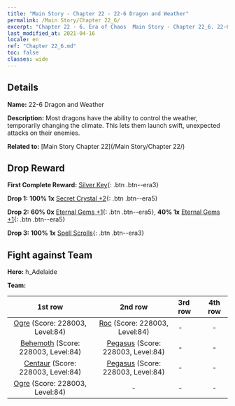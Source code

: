 ```yaml
---
title: "Main Story - Chapter 22 - 22-6 Dragon and Weather"
permalink: /Main Story/Chapter 22_6/
excerpt: "Chapter 22 - 6. Era of Chaos  Main Story - Chapter 22_6. 22-6 Dragon and Weather"
last_modified_at: 2021-04-16
locale: en
ref: "Chapter 22_6.md"
toc: false
classes: wide
---
```


## Details

 **Name:** 22-6 Dragon and Weather

 **Description:** Most dragons have the ability to control the weather, temporarily changing the climate. This lets them launch swift, unexpected attacks on their enemies.

 **Related to:** [Main Story Chapter 22](/Main Story/Chapter 22/)

## Drop Reward

 **First Complete Reward:** [Silver Key](/Items/con_693/){: .btn .btn--era3}

 **Drop 1:** **100% 1x** [Secret Crystal +2](/Items/mat_80/){: .btn .btn--era5}

 **Drop 2:** **60% 0x** [Eternal Gems +1](/Items/mat_72/){: .btn .btn--era5}, **40% 1x** [Eternal Gems +1](/Items/mat_72/){: .btn .btn--era5}

 **Drop 3:** **100% 1x** [Spell Scrolls](/Items/con_694/){: .btn .btn--era3}


## Fight against Team
 **Hero:** h_Adelaide

 **Team:**


  | 1st row | 2nd row | 3rd row | 4th row |
  |:----:|:----:|:----|:----:|
  | [Ogre](/units/Ogre/) (Score: 228003, Level:84)  | [Roc](/units/Roc/) (Score: 228003, Level:84)  | - | - |
  | [Behemoth](/units/Behemoth/) (Score: 228003, Level:84)  | [Pegasus](/units/Pegasus/) (Score: 228003, Level:84)  | - | - |
  | [Centaur](/units/Centaur/) (Score: 228003, Level:84)  | [Pegasus](/units/Pegasus/) (Score: 228003, Level:84)  | - | - |
  | [Ogre](/units/Ogre/) (Score: 228003, Level:84)  | - | - | - |


